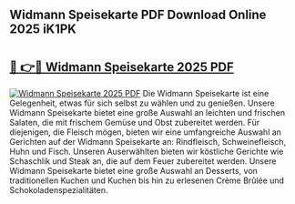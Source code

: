 ## Widmann Speisekarte PDF Download Online 2025 iK1PK

# <h2><a href="http://gcc58r.nevu.top/?p=Widmann+Speisekarte">🔗 👉🔴 Widmann Speisekarte 2025 PDF</a></h2>

[![Widmann Speisekarte 2025 PDF](https://i.imgur.com/dBaPXMq.png)](http://gcc58r.nevu.top/?p=Widmann+Speisekarte)
Die Widmann Speisekarte ist eine Gelegenheit, etwas für sich selbst zu wählen und zu genießen. Unsere Widmann Speisekarte bietet eine große Auswahl an leichten und frischen Salaten, die mit frischem Gemüse und Obst zubereitet werden. Für diejenigen, die Fleisch mögen, bieten wir eine umfangreiche Auswahl an Gerichten auf der Widmann Speisekarte an: Rindfleisch, Schweinefleisch, Huhn und Fisch. Unseren Auserwählten bieten wir köstliche Gerichte wie Schaschlik und Steak an, die auf dem Feuer zubereitet werden. Unsere Widmann Speisekarte bietet eine große Auswahl an Desserts, von traditionellen Kuchen und Kuchen bis hin zu erlesenen Crème Brûlée und Schokoladenspezialitäten.

